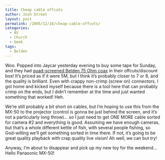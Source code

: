 ```yaml
---
title: Cheap cable offcuts
author: Josh Street
layout: post
permalink: /2005/12/16/cheap-cable-offcuts/
categories:
  - AV
  - Church
  - Geek
tags:
  - Belden
---
```

Woo. Popped into Jaycar yesterday evening to buy some tape for Sunday, and they had [quad-screened Belden 75 Ohm coax][1] in their offcuts/discount box! It&#8217;s priced as if it were 5M, but I think it&#8217;s probably closer to 7 or 8, and the quality is brilliant. Even with crappy non-crimp (screw on) connectors. I got home and kicked myself because there is a tool here that can probably crimp on the ends, but I didn&#8217;t remember at the time and just wanted something that worked! Heh.

We&#8217;re still probably a bit short on cables, but I&#8217;m hoping to use this from the MX-50 to the projector (control is gonna be just behind the screen, and it&#8217;s not a particularly long throw)&#8230; so I just need to get ONE MORE cable sorted for camera #2 and everything is good. Assuming we have enough cameras, but that&#8217;s a whole different kettle of fish, with several people fishing, so God-willing we&#8217;ll get something sorted in time there. If not, it&#8217;s going to be great quality playback with crap quality live vision! Ah well, we can but try!

Anyway, I&#8217;m about to disappear and pick up my new toy for the weekend&#8230; Hello Panasonic MX-50!

 [1]: http://www.jaycar.com.au/productView.asp?ID=WB2009